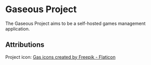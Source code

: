 # Gaseous Project

The Gaseous Project aims to be a self-hosted games management application.

## Attributions

Project icon: <a href="https://www.flaticon.com/free-icons/gas" title="gas icons">Gas icons created by Freepik - Flaticon</a>

